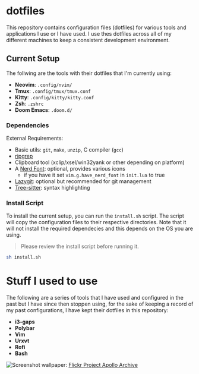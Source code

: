 # dotfiles

This repository contains configuration files (dotfiles) for various tools and
applications I use or I have used. I use thes dotfiles across all of my
different machines to keep a consistent development environment.

## Current Setup

The follwing are the tools with their dotfiles that I'm currently using:
- **Neovim**: `.config/nvim/`
- **Tmux**: `.config/tmux/tmux.conf`
- **Kitty**: `.config/kitty/kitty.conf`
- **Zsh**: `.zshrc`
- **Doom Emacs**: `.doom.d/`

### Dependencies
External Requirements:
- Basic utils: `git`, `make`, `unzip`, C compiler (`gcc`)
- [ripgrep](https://github.com/BurntSushi/ripgrep#installation)
- Clipboard tool (xclip/xsel/win32yank or other depending on platform)
- A [Nerd Font](https://www.nerdfonts.com/): optional, provides various icons
  - if you have it set `vim.g.have_nerd_font` in `init.lua` to true
- [Lazygit](https://github.com/jesseduffield/lazygit/tree/master): optional but
recommended for git management
- [Tree-sitter](https://tree-sitter.github.io/tree-sitter/): syntax highlighting

### Install Script
To install the current setup, you can run the `install.sh` script. The script
will copy the configuration files to their respective directories. Note that it
will not install the required dependecies and this depends on the OS you are
using.

> Please review the install script before running it.
```sh
sh install.sh
```


# Stuff I used to use

The following are a series of tools that I have used and configured in the past
but I have since then stoppen using, for the sake of keeping a record of my
past configurations, I have kept their dotfiles in this repository:
- **i3-gaps**
- **Polybar**
- **Vim**
- **Urxvt**
- **Rofi**
- **Bash**

![Screenshot](screenshot.png)
wallpaper: [Flickr Project Apollo
Archive](https://www.flickr.com/photos/projectapolloarchive/21472225870/in/album-72157658601662068/)
